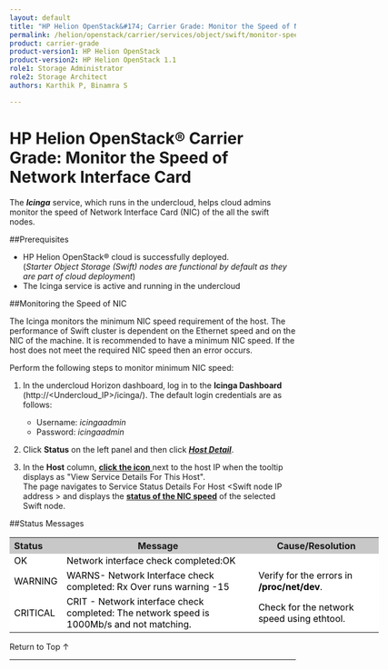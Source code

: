 ```yaml
---
layout: default
title: "HP Helion OpenStack&#174; Carrier Grade: Monitor the Speed of Network Interface Card"
permalink: /helion/openstack/carrier/services/object/swift/monitor-speed-of-NIC/
product: carrier-grade
product-version1: HP Helion OpenStack
product-version2: HP Helion OpenStack 1.1
role1: Storage Administrator
role2: Storage Architect
authors: Karthik P, Binamra S

---
```

<!--UNDER REVISION-->

<script>

function PageRefresh {
onLoad="window.refresh"
}

PageRefresh();

</script>

<!--
<p style="font-size: small;"> <a href="/helion/openstack/carrier/services/object/overview/">&#9664; PREV</a> | <a href="/helion/openstack/carrier/services/overview/">&#9650; UP</a> | <a href=" /helion/openstack/carrier/services/swift/deployment/"> NEXT &#9654</a> </p>-->


# HP Helion OpenStack&#174; Carrier Grade: Monitor the Speed of Network Interface Card

The ***Icinga*** service, which runs in the undercloud, helps cloud admins monitor the speed of  Network Interface Card (NIC) of the all the swift nodes.


##Prerequisites

* HP Helion OpenStack&#174; cloud is successfully deployed. <br /> (*Starter Object Storage (Swift) nodes are functional by default as they are part of cloud deployment*)
* The Icinga service is active and running in the undercloud


##Monitoring the Speed of NIC

The Icinga monitors the minimum NIC speed requirement of the host. The performance of Swift cluster is dependent on the Ethernet speed and on the NIC of the machine.  It is recommended to have a minimum  NIC speed. If the host does not meet the required NIC speed then an error occurs.

Perform the following steps to monitor minimum NIC speed:

1. In the undercloud Horizon dashboard, log in to the **Icinga Dashboard** (http://&lt;Undercloud_IP&gt;/icinga/). The default login credentials are as follows:
		
    * Username: *icingaadmin*
	* Password: *icingaadmin* 

2. Click **Status** on the left panel and then click 
<a href="javascript:window.open('/content/documentation/media/icinga_host-details.png','_blank','toolbar=no,menubar=no,resizable=yes,scrollbars=yes')"><b><i>Host Detail</i></b><!--(opens in a new window)--></a>.

3. In the **Host** column, <a href="javascript:window.open('/content/documentation/media/swift_icinga_view-details.png','_blank','toolbar=no,menubar=no,resizable=yes,scrollbars=yes')"><b>click the icon</b><!-- (opens in a new window)--> </a> next to the host IP when the tooltip displays as "View Service Details For This Host". <br />
The page navigates to Service Status Details For Host &lt;Swift node IP address &gt; and displays the <a href="javascript:window.open('/content/documentation/media/swift_icinga-network-interface.png','_blank','toolbar=no,menubar=no,resizable=yes,scrollbars=yes')"><b>status of the NIC speed</b><!-- (opens in a new window)--></a>   of the selected Swift node.


<!--
4. Click the target Swift node IP address to open the  <a href="javascript:window.open('/content/documentation/media/swift_icinga-mount-points.png','_blank','toolbar=no,menubar=no,resizable=yes,scrollbars=yes')"><b><i>Service Status Details For Host &lt;Swift node IP address &gt;</i></b></a> to view the disk usage of the selected Swift node.-->


##Status Messages

<table style="text-align: left; vertical-align: top; width:650px;">
<tr style="background-color: #C8C8C8;">
	<th>Status</th>
	<th><center>Message</center></th>
    <th><center>Cause/Resolution</center></th>
</tr>
<tr style="background-color: white; color: black;">
	<td>OK</td>
	<td>Network interface check completed:OK
</td>
    <td> </td>
</tr>
<tr style="background-color: white; color: black;">
	<td>WARNING </td>
	<td>WARNS- Network Interface check completed: Rx Over runs warning -15 
</td>
    <td>Verify for the errors in <b>/proc/net/dev</b>.  
</td>
</tr>
<tr style="background-color: white; color: black;">
	<td>CRITICAL </td>
	<td>CRIT - Network interface check completed: The network speed is 1000Mb/s and not matching.</td>
    <td>Check for the network speed using ethtool.
</td>
</table>

<a href="#top" style="padding:14px 0px 14px 0px; text-decoration: none;"> Return to Top &#8593; </a>

----

 



